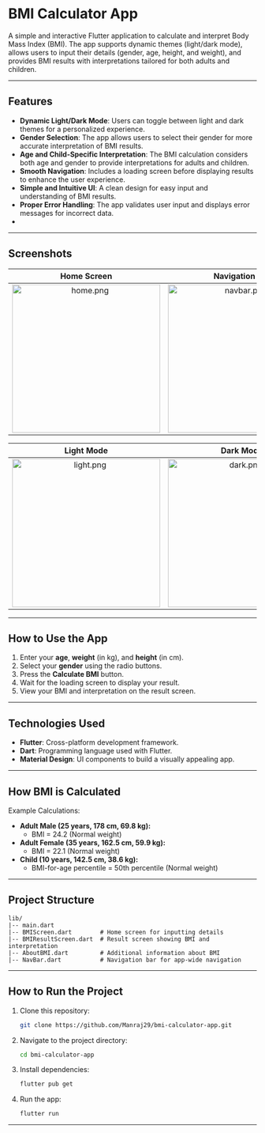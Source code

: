 # BMI Calculator App

A simple and interactive Flutter application to calculate and interpret Body Mass Index (BMI). The app supports dynamic themes (light/dark mode), allows users to input their details (gender, age, height, and weight), and provides BMI results with interpretations tailored for both adults and children.

---

## Features

- **Dynamic Light/Dark Mode**: Users can toggle between light and dark themes for a personalized experience.
- **Gender Selection**: The app allows users to select their gender for more accurate interpretation of BMI results.
- **Age and Child-Specific Interpretation**: The BMI calculation considers both age and gender to provide interpretations for adults and children.
- **Smooth Navigation**: Includes a loading screen before displaying results to enhance the user experience.
- **Simple and Intuitive UI**: A clean design for easy input and understanding of BMI results.
- **Proper Error Handling**: The app validates user input and displays error messages for incorrect data.
- 
---

## Screenshots

| Home Screen | Navigation Bar | Result Screen | About BMI |
|:-----------:|:-------------:|:---------:|:--------------:|
| <img src="https://github.com/user-attachments/assets/5b975c16-f5be-414d-9a40-30ea39948c4d" alt="home.png" width="300px"/>  | <img src="https://github.com/user-attachments/assets/f2d56394-25ef-40d8-900e-2d733b3c6c3c" alt="navbar.png" width="300px"/> | <img src="https://github.com/user-attachments/assets/93d16667-686c-41c3-8bc2-0a505c386a0d" alt="result.png" width="300px" /> | <img src="https://github.com/user-attachments/assets/903acf8f-56ad-48fd-bef0-860597e2244c" alt="about.png" width="300px" />


| Light Mode | Dark Mode |
|:----------:|:---------:|
| <img src="https://github.com/user-attachments/assets/01225329-77f9-43b8-8435-19ad35d63636" alt="light.png" width="300px" /> | <img src="https://github.com/user-attachments/assets/3ab15c62-cf61-4452-b5e9-e60dbd4abd44" alt="dark.png" width="300px" /> |

---

## How to Use the App

1. Enter your **age**, **weight** (in kg), and **height** (in cm).
2. Select your **gender** using the radio buttons.
3. Press the **Calculate BMI** button.
4. Wait for the loading screen to display your result.
5. View your BMI and interpretation on the result screen.

---

## Technologies Used

- **Flutter**: Cross-platform development framework.
- **Dart**: Programming language used with Flutter.
- **Material Design**: UI components to build a visually appealing app.

---

## How BMI is Calculated
Example Calculations:
- **Adult Male (25 years, 178 cm, 69.8 kg):**
    - BMI = 24.2 (Normal weight)
- **Adult Female (35 years, 162.5 cm, 59.9 kg):**
    - BMI = 22.1 (Normal weight)
- **Child (10 years, 142.5 cm, 38.6 kg):**
    - BMI-for-age percentile = 50th percentile (Normal weight)

---

## Project Structure

```
lib/
|-- main.dart
|-- BMIScreen.dart        # Home screen for inputting details
|-- BMIResultScreen.dart  # Result screen showing BMI and interpretation
|-- AboutBMI.dart         # Additional information about BMI
|-- NavBar.dart           # Navigation bar for app-wide navigation
```

---

## How to Run the Project

1. Clone this repository:

   ```bash
   git clone https://github.com/Manraj29/bmi-calculator-app.git
   ```

2. Navigate to the project directory:
   ```bash
   cd bmi-calculator-app
   ```

3. Install dependencies:
   ```bash
   flutter pub get
   ```

4. Run the app:
   ```bash
   flutter run
   ```

---
